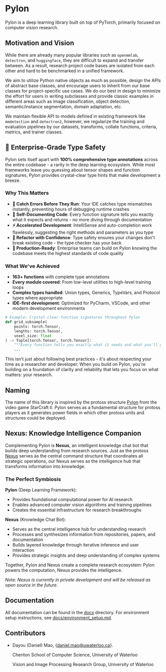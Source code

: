 # Pylon

Pylon is a deep learning library built on top of PyTorch, primarily focused on computer vision research.

## Motivation and Vision

While there are already many popular libraries such as `openmmlab`, `detectron`, and `huggingface`, they are difficult to expand and transfer between. As a result, research project code bases are isolated from each other and hard to be benchmarked in a unified framework.

We aim to utilize Python native objects as much as possible, design the APIs of abstract base classes, and encourage users to inherit from our base classes for project-specific use cases. We do our best in design to minimize the effort for users in writing subclasses and provide classic examples in different areas such as image classification, object detection, semantic/instance segmentation, domain adaptation, etc.

We maintain flexible API to models defined in existing framework like `mmdetection` and `detectron2`, however, we regularize the training and evaluation pipelines by our datasets, transforms, collate functions, criteria, metrics, and trainer classes.

## 🚀 Enterprise-Grade Type Safety

Pylon sets itself apart with **100% comprehensive type annotations** across the entire codebase - a rarity in the deep learning ecosystem. While most frameworks leave you guessing about tensor shapes and function signatures, Pylon provides crystal-clear type hints that make development a breeze.

### Why This Matters

- **🎯 Catch Errors Before They Run**: Your IDE catches type mismatches instantly, preventing hours of debugging runtime crashes
- **📖 Self-Documenting Code**: Every function signature tells you exactly what it expects and returns - no more diving through documentation
- **⚡ Accelerated Development**: IntelliSense and auto-completion work flawlessly, suggesting the right methods and parameters as you type
- **🔧 Refactor with Confidence**: Type safety ensures your changes don't break existing code - the type checker has your back
- **🏢 Production-Ready**: Enterprise teams can build on Pylon knowing the codebase meets the highest standards of code quality

### What We've Achieved

- **163+ functions** with complete type annotations
- **Every module covered**: From low-level utilities to high-level training loops
- **Complex types handled**: Union types, Generics, TypeVars, and Protocol types where appropriate
- **IDE-first development**: Optimized for PyCharm, VSCode, and other modern development environments

```python
# Example: Crystal-clear function signatures throughout Pylon
def grid_subsample(
    points: torch.Tensor,
    lengths: torch.Tensor,
    voxel_size: float
) -> Tuple[torch.Tensor, torch.Tensor]:
    """Every function tells you exactly what it needs and what you'll get back."""
    ...
```

This isn't just about following best practices - it's about respecting your time as a researcher and developer. When you build on Pylon, you're building on a foundation of clarity and reliability that lets you focus on what matters: your research.

## Naming

The name of this library is inspired by the protoss structure [Pylon](https://starcraft.fandom.com/wiki/Pylon) from the video game StarCraft II. Pylon serves as a fundamental structure for protoss players as it generates power fields in which other protoss units and structures could be deployed.

## Nexus: Knowledge Intelligence Companion

Complementing Pylon is **Nexus**, an intelligent knowledge chat bot that builds deep understanding from research sources. Just as the protoss [Nexus](https://starcraft.fandom.com/wiki/Nexus) serves as the central command structure that coordinates all strategic operations, our Nexus serves as the intelligence hub that transforms information into knowledge.

### The Perfect Symbiosis

**Pylon** (Deep Learning Framework):
- Provides foundational computational power for AI research
- Enables advanced computer vision algorithms and training pipelines
- Creates the essential infrastructure for research breakthroughs

**Nexus** (Knowledge Chat Bot):
- Serves as the central intelligence hub for understanding research
- Processes and synthesizes information from repositories, papers, and documentation
- Builds layered knowledge through iterative inference and user interaction
- Provides strategic insights and deep understanding of complex systems

Together, Pylon and Nexus create a complete research ecosystem: Pylon powers the computation, Nexus provides the intelligence.

*Note: Nexus is currently in private development and will be released as open source in the future.*

## Documentation

All documentation can be found in the [docs](docs/) directory. For environment setup instructions, see [docs/environment_setup.md](docs/environment_setup.md).

## Contributors

* Dayou (Daniel) Mao, {[daniel.mao@uwaterloo.ca](mailto:daniel.mao@uwaterloo.ca)}.

    Cheriton School of Computer Science, University of Waterloo

    Vision and Image Processing Research Group, University of Waterloo
